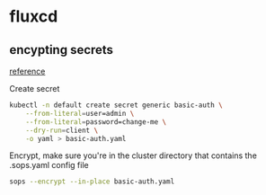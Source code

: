 # fluxcd

## encypting secrets

[reference](https://fluxcd.io/flux/guides/mozilla-sops/#encrypting-secrets-using-openpgp)

Create secret

```bash
kubectl -n default create secret generic basic-auth \
    --from-literal=user=admin \
    --from-literal=password=change-me \
    --dry-run=client \
    -o yaml > basic-auth.yaml
```

Encrypt, make sure you're in the cluster directory that contains the .sops.yaml config file

```bash
sops --encrypt --in-place basic-auth.yaml
```
